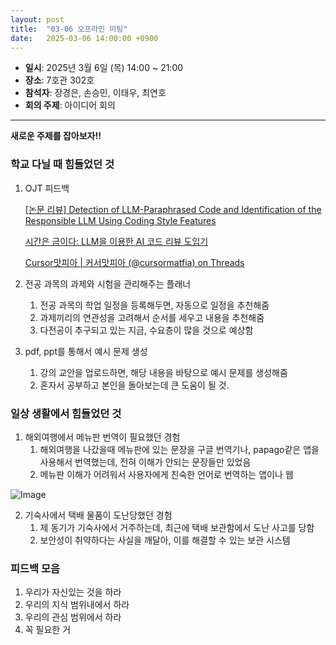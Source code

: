 ```yaml
---
layout: post
title:  "03-06 오프라인 미팅"
date:   2025-03-06 14:00:00 +0900
---
```


- **일시**: 2025년 3월 6일 (목) 14:00 ~ 21:00
- **장소**: 7호관 302호
- **참석자**: 장경은, 손승민, 이태우, 최연호
- **회의 주제**: 아이디어 회의

---

**새로운 주제를 잡아보자!!**

### 학교 다닐 때 힘들었던 것

1. OJT 피드백
    
    [[논문 리뷰] Detection of LLM-Paraphrased Code and Identification of the Responsible   LLM Using Coding Style Features](https://www.themoonlight.io/ko/review/detection-of-llm-paraphrased-code-and-identification-of-the-responsible-llm-using-coding-style-features)
    
    [시간은 금이다: LLM을 이용한 AI 코드 리뷰 도입기](https://d2.naver.com/helloworld/7321313)
    
    [Cursor맛피아 | 커서맛피아 (@cursormatfia) on Threads](https://www.threads.net/@cursormatfia/post/DF27Mk_ybZF)
    
2. 전공 과목의 과제와 시험을 관리해주는 플래너
    1. 전공 과목의 학업 일정을 등록해두면, 자동으로 일정을 추천해줌
    2. 과제끼리의 연관성을 고려해서 순서를 세우고 내용을 추천해줌
    3. 다전공이 추구되고 있는 지금, 수요층이 많을 것으로 예상함
3. pdf, ppt를 통해서 예시 문제 생성
    1. 강의 교안을 업로드하면, 해당 내용을 바탕으로 예시 문제를 생성해줌
    2. 혼자서 공부하고 본인을 돌아보는데 큰 도움이 될 것.

### 일상 생활에서 힘들었던 것

1. 해외여행에서 메뉴판 번역이 필요했던 경험
    1. 해외여행을 나갔을때 메뉴판에 있는 문장을 구글 번역기나, papago같은 앱을 사용해서 번역했는데, 전혀 이해가 안되는 문장들만 있었음
    2. 메뉴판 이해가 어려워서 사용자에게 친숙한 언어로 번역하는 앱이나 웹

![Image](https://github.com/user-attachments/assets/70a79b00-162a-466c-ade4-98f7ec434c1d)

2. 기숙사에서 택배 물품이 도난당했던 경험
    1. 제 동기가 기숙사에서 거주하는데, 최근에 택배 보관함에서 도난 사고를 당함
    2. 보안성이 취약하다는 사실을 깨달아, 이를 해결할 수 있는 보관 시스템

### 피드백 모음

1. 우리가 자신있는 것을 하라
2. 우리의 지식 범위내에서 하라
3. 우리의 관심 범위에서 하라
4. 꼭 필요한 거
